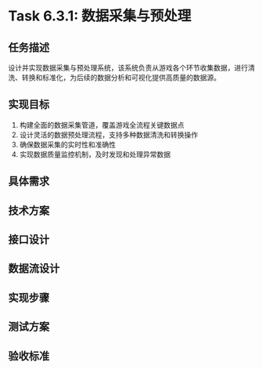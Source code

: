 # Task 6.3.1: 数据采集与预处理

## 任务描述

设计并实现数据采集与预处理系统，该系统负责从游戏各个环节收集数据，进行清洗、转换和标准化，为后续的数据分析和可视化提供高质量的数据源。

## 实现目标

1. 构建全面的数据采集管道，覆盖游戏全流程关键数据点
2. 设计灵活的数据预处理流程，支持多种数据清洗和转换操作
3. 确保数据采集的实时性和准确性
4. 实现数据质量监控机制，及时发现和处理异常数据

## 具体需求

## 技术方案

## 接口设计

## 数据流设计

## 实现步骤

## 测试方案

## 验收标准

